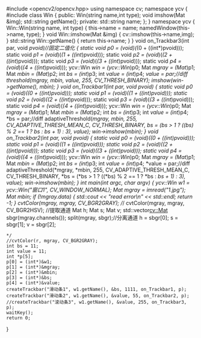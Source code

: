 #include <opencv2/opencv.hpp>
using namespace cv;
namespace ycv {
#include<iostream>
	class Win {
	public:
		Win(string name,int type);
		void imshow(Mat &img);
		std::string getName();
	private:
		std::string name;
	};
}
namespace ycv {
	Win::Win(string name, int type) {
		this->name = name;
		namedWindow(this->name, type);
	}
	void Win::imshow(Mat &img) {
		cv::imshow(this->name,img);
	}
	std::string Win::getName() {
		return this->name;
	}
}
void on_Trackbar3(int par, void *pvoid)//固定二值化
{
	static void *p0 = (void*)(*(0 + ((int*)pvoid)));
	static void *p1 = (void*)(*(1 + ((int*)pvoid)));
	static void *p2 = (void*)(*(2 + ((int*)pvoid)));
	static void *p3 = (void*)(*(3 + ((int*)pvoid)));
	static void *p4 = (void*)(*(4 + ((int*)pvoid)));
	ycv::Win *win = (ycv::Win*)p0;
	Mat *mgray = (Mat*)p1;
	Mat *mbin = (Mat*)p2;
	int *bs = (int*)p3;
	int *value = (int*)p4;
	*value = par;//diff
	threshold(*mgray, *mbin, *value, 255, CV_THRESH_BINARY);
	imshow(win->getName(), *mbin);
}
void on_Trackbar1(int par, void *pvoid)
{
	static void *p0 = (void*)(*(0 + ((int*)pvoid)));
	static void *p1 = (void*)(*(1 + ((int*)pvoid)));
	static void *p2 = (void*)(*(2 + ((int*)pvoid)));
	static void *p3 = (void*)(*(3 + ((int*)pvoid)));
	static void *p4 = (void*)(*(4 + ((int*)pvoid)));
	ycv::Win *win = (ycv::Win*)p0;
	Mat *mgray = (Mat*)p1;
	Mat *mbin = (Mat*)p2;
	int *bs = (int*)p3;
	int *value = (int*)p4;
	*bs = par;//diff
	adaptiveThreshold(*mgray, *mbin, 255,
		CV_ADAPTIVE_THRESH_MEAN_C, CV_THRESH_BINARY,
		*bs = (*bs > 1 ? ((*bs) % 2 == 1 ? *bs : *bs + 1) : 3),
		*value);
	win->imshow(*mbin);
}
void on_Trackbar2(int par, void *pvoid)
{
	static void *p0 = (void*)(*(0 + ((int*)pvoid)));
	static void *p1 = (void*)(*(1 + ((int*)pvoid)));
	static void *p2 = (void*)(*(2 + ((int*)pvoid)));
	static void *p3 = (void*)(*(3 + ((int*)pvoid)));
	static void *p4 = (void*)(*(4 + ((int*)pvoid)));
	ycv::Win *win = (ycv::Win*)p0;
	Mat *mgray = (Mat*)p1;
	Mat *mbin = (Mat*)p2;
	int *bs = (int*)p3;
	int *value = (int*)p4;
	*value = par;//diff
	adaptiveThreshold(*mgray, *mbin, 255,
		CV_ADAPTIVE_THRESH_MEAN_C, CV_THRESH_BINARY,
		*bs = (*bs > 1 ? ((*bs) % 2 == 1 ? *bs : *bs + 1) : 3),
		*value);
	win->imshow(*mbin);
}
int main(int argc, char** argv)
{
	ycv::Win w1 = ycv::Win("窗口1", CV_WINDOW_NORMAL);
	Mat mgray = imread("1.jpg");
	Mat mbin;
	if (!mgray.data) { 
		std::cout << "read error\n" << std::endl;
		return -1;
	}
	cvtColor(mgray, mgray, CV_BGR2GRAY);
	/*/
	cvtColor(mgray, mgray, CV_BGR2HSV);
	//提取通道
	Mat h;
	Mat s;
	Mat v;
	std::vector<cv::Mat> sbgr(mgray.channels());
	split(mgray, sbgr);//分离通道
	h = sbgr[0];
	s = sbgr[1];
	v = sbgr[2];
	
	*/
	//cvtColor(r, mgray, CV_BGR2GRAY);
	int bs = 11;
	int value = 11;
	int *p[5];
	p[0] = (int*)&w1;
	p[1] = (int*)&mgray;
	p[2] = (int*)&mbin;
	p[3] = (int*)&bs;
	p[4] = (int*)&value;
	createTrackbar("滑动条1", w1.getName(), &bs, 1111, on_Trackbar1, p);
	createTrackbar("滑动条2", w1.getName(), &value, 55, on_Trackbar2, p);
	//createTrackbar("滚动条3", w1.getName(), &value, 255, on_Trackbar3, p);
	waitKey();
	return 0;
}
